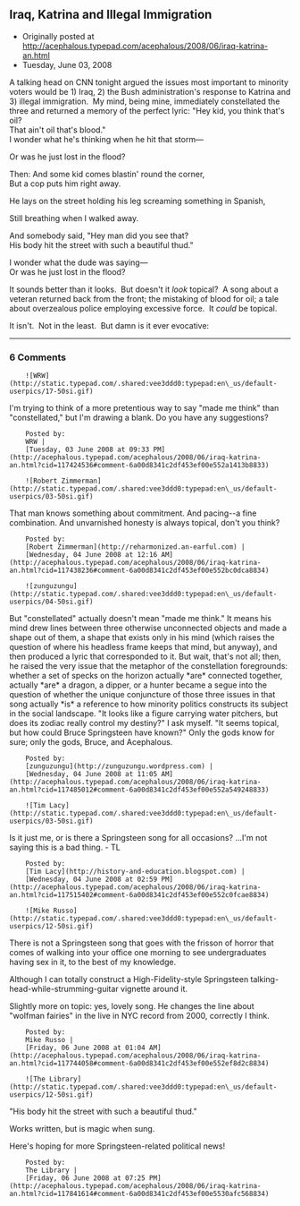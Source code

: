 ## Iraq, Katrina and Illegal Immigration

 * Originally posted at http://acephalous.typepad.com/acephalous/2008/06/iraq-katrina-an.html
 * Tuesday, June 03, 2008



A talking head on CNN tonight argued the issues most important to minority voters would be 1) Iraq, 2) the Bush administration's response to Katrina and 3) illegal immigration.  My mind, being mine, immediately constellated the three and returned a memory of the perfect lyric:
"Hey kid, you think that's oil?  
That ain't oil that's blood."  
I wonder what he's thinking when he hit that storm—  

Or was he just lost in the flood?

Then:
And some kid comes blastin' round the corner,  
But a cop puts him right away.  

He lays on the street holding his leg screaming something in Spanish,  

Still breathing when I walked away.

And somebody said, "Hey man did you see that?   
His body hit the street with such a beautiful thud."  

I wonder what the dude was saying—  
Or was he just lost in the flood?

It sounds better than it looks.  But doesn't it _look_ topical?  A song about a veteran returned back from the front; the mistaking of blood for oil; a tale about overzealous police employing excessive force.  It _could_ be topical.  

It isn't.  Not in the least.  But damn is it ever evocative:

[](http://www.youtube.com/v/u\_h4jxXPENU&hl=en)



		

* * *

### 6 Comments 

		

                
[]()

	

		![WRW](http://static.typepad.com/.shared:vee3ddd0:typepad:en\_us/default-userpics/17-50si.gif)
	

	

		

I'm trying to think of a more pretentious way to say "made me think" than "constellated," but I'm drawing a blank.  Do you have any suggestions?

	

		Posted by:
		WRW |
		[Tuesday, 03 June 2008 at 09:33 PM](http://acephalous.typepad.com/acephalous/2008/06/iraq-katrina-an.html?cid=117424536#comment-6a00d8341c2df453ef00e552a1413b8833)

[]()

	

		![Robert Zimmerman](http://static.typepad.com/.shared:vee3ddd0:typepad:en\_us/default-userpics/03-50si.gif)
	

	

		

That man knows something about commitment. And pacing--a fine combination. And unvarnished honesty is always topical, don't you think?

	

		Posted by:
		[Robert Zimmerman](http://reharmonized.an-earful.com) |
		[Wednesday, 04 June 2008 at 12:16 AM](http://acephalous.typepad.com/acephalous/2008/06/iraq-katrina-an.html?cid=117438236#comment-6a00d8341c2df453ef00e552bc0dca8834)

[]()

	

		![zunguzungu](http://static.typepad.com/.shared:vee3ddd0:typepad:en\_us/default-userpics/04-50si.gif)
	

	

		

But "constellated" actually doesn't mean "made me think." It means his mind drew lines between three otherwise unconnected objects and made a shape out of them, a shape that exists only in his mind (which raises the question of where his headless frame keeps that mind, but anyway), and then produced a lyric that corresponded to it. But wait, that's not all; then, he raised the very issue that the metaphor of the constellation foregrounds: whether a set of specks on the horizon actually \*are\* connected together, actually \*are\* a dragon, a dipper, or a hunter became a segue into the question of whether the unique conjuncture of those three issues in that song actually \*is\* a reference to how minority politics constructs its subject in the social landscape. "It looks like a figure carrying water pitchers, but does its zodiac really control my destiny?" I ask myself. "It seems topical, but how could Bruce Springsteen have known?" Only the gods know for sure; only the gods, Bruce, and Acephalous.  

	

		Posted by:
		[zunguzungu](http://zunguzungu.wordpress.com) |
		[Wednesday, 04 June 2008 at 11:05 AM](http://acephalous.typepad.com/acephalous/2008/06/iraq-katrina-an.html?cid=117485012#comment-6a00d8341c2df453ef00e552a549248833)

[]()

	

		![Tim Lacy](http://static.typepad.com/.shared:vee3ddd0:typepad:en\_us/default-userpics/03-50si.gif)
	

	

		

Is it just me, or is there a Springsteen song for all occasions? ...I'm not saying this is a bad thing. - TL

	

		Posted by:
		[Tim Lacy](http://history-and-education.blogspot.com) |
		[Wednesday, 04 June 2008 at 02:59 PM](http://acephalous.typepad.com/acephalous/2008/06/iraq-katrina-an.html?cid=117515402#comment-6a00d8341c2df453ef00e552c0fcae8834)

[]()

	

		![Mike Russo](http://static.typepad.com/.shared:vee3ddd0:typepad:en\_us/default-userpics/12-50si.gif)
	

	

		

There is not a Springsteen song that goes with the frisson of horror that comes of walking into your office one morning to see undergraduates having sex in it, to the best of my knowledge.

Although I can totally construct a High-Fidelity-style Springsteen talking-head-while-strumming-guitar vignette around it.

Slightly more on topic: yes, lovely song.  He changes the line about "wolfman fairies" in the live in NYC record from 2000, correctly I think.

	

		Posted by:
		Mike Russo |
		[Friday, 06 June 2008 at 01:04 AM](http://acephalous.typepad.com/acephalous/2008/06/iraq-katrina-an.html?cid=117744058#comment-6a00d8341c2df453ef00e552ef8d2c8834)

[]()

	

		![The Library](http://static.typepad.com/.shared:vee3ddd0:typepad:en\_us/default-userpics/12-50si.gif)
	

	

		

"His body hit the street with such a beautiful thud."

Works written, but is magic when sung. 

Here's hoping for more Springsteen-related political news!  

	

		Posted by:
		The Library |
		[Friday, 06 June 2008 at 07:25 PM](http://acephalous.typepad.com/acephalous/2008/06/iraq-katrina-an.html?cid=117841614#comment-6a00d8341c2df453ef00e5530afc568834)

		

        